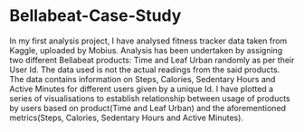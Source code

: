 # Bellabeat-Case-Study
In my first analysis project, I have analysed fitness tracker data taken from Kaggle, uploaded by Mobius. Analysis has been undertaken by assigning two different Bellabeat products: Time and Leaf Urban randomly as per their User Id. The data used is not the actual readings from the said products.
The data contains information on Steps, Calories, Sedentary Hours and Active Minutes for different users given by a unique Id.
I have plotted a series of visualisations to establish relationship between usage of products by users based on product(Time and Leaf Urban) and the aforementioned metrics(Steps, Calories, Sedentary Hours and Active Minutes).
